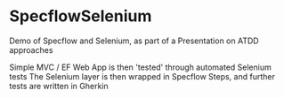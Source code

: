 # SpecflowSelenium
Demo of Specflow and Selenium, as part of a Presentation on ATDD approaches

Simple MVC / EF Web App is then 'tested' through automated Selenium tests
The Selenium layer is then wrapped in Specflow Steps, and further tests are written in Gherkin
